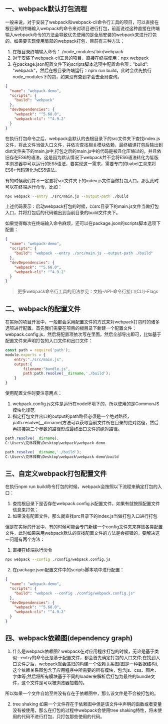 ## 一、webpack默认打包流程
一般来说，对于安装了webpack和webpack-cli命令行工具的项目，可以直接在根目录的终端输入webpack的命令来对项目进行打包，前面说过这种直接在终端输入webpack命令的方法会导致优先使用的是全局安装的webpack来进行打包的，如果要实现使用局部的webpack打包，目前有三种方法：

1. 在根目录终端输入命令：./node_modules/.bin/webpack
2. 对于安装了webpack-cli工具的项目，直接在终端使用：npx webpack
3. 在package.json配置文件下的scripts脚本选项中配置命令项："build": "webpack"，然后在根目录终端运行：npm run build，此时会优先执行node_modules下的包，如果没有查到才会去全局查询。
```json
{
  "name": "webpack-demo",
  "scripts": {
	"build": "webpack"
  },
  "devDependencies": {
    "webpack": "^5.68.0",
    "webpack-cli": "^4.9.2"
  }
}
```

在执行打包命令之后，webpack会默认的去根目录下的src文件夹下查找index.js文件，将此文件当做入口文件，并依次查找相关模块依赖，最终编译打包后输出到dist文件夹下的main.js中,打包之后的main.js中的代码是被丑化压缩过的，并且依旧存在ES6的语法，这是因为默认情况下webpack并不会将ES6语法转化为低版本浏览器中可以运行的ES5语法，要实现这一需求，需要专门的babel工具来将ES6+代码转化为ES5语法。

有的时候我们并不一定要将src文件夹下的index.js文件当做打包入口，那么此时可以在终端运行命令，比如：
```bash
npx webpack --entry ./src/main.js --output-path ./build
```
上述代码表示：启动webpack打包的时候，以src目录下的main.js文件当做打包入口，并将打包后的代码输出到当前目录的build文件夹下。

如果觉得每次在终端输入命令麻烦，还可以在package.json的scripts脚本选项下配置：
```json
{
  "name": "webpack-demo",
  "scripts": {
	"build": "webpack --entry ./src/main.js --output-path ./build"
  },
  "devDependencies": {
    "webpack": "^5.68.0",
    "webpack-cli": "^4.9.2"
  }
}
```

> 更多webpack命令行工具的用法参见：文档-API-命令行接口(CLI)-Flags

## 二、webpack的配置文件
在实际的项目开发中，一般都会采用配置文件的方式来对webpack打包时的诸多选项进行配置。首先我们需要在项目的根目录下新建一个配置文件：webpack.config.js，然后将配置项依次写在里面，然后全部导出即可，比如基于配置文件来声明打包的入口文件和出口文件：

```js
const path = require('path');
module.exports = {
	entry:"./src/main.js",
	output:{
		filename:"bundle.js",
		path:path.resolve(__dirname,'./build');
	}
}
```
使用配置文件时要注意两点：
1. webpack.config.js文件是运行在node环境下的，所以使用的是CommonJS模块化规范
2. 指定打包文件出口的output的path路径必须是一个绝对路径，path.resolve(__dirname)方法可以获取当前文件所在目录的绝对路径，然后再拼接第二个参数的路径形成最终出口文件的绝对路径。
```js
path.resolve(__dirname);
C:\Users\克林辣舞\Desktop\webpack\webpack-demo

path.resolve(__dirname,'./build');
C:\Users\克林辣舞\Desktop\webpack\webpack-demo\build
```

## 三、自定义webpack打包配置文件
在执行npm run build命令打包的时候，webpack会按照以下流程来确定打包的入口：

1. 查找根目录下是否存在webpack.config.js配置文件，如果有就按照配置文件信息来打包；
2. 如果没有配置文件，那么就查找src目录下的index.js当做打包入口进行打包

但是在实际的开发中，有的时候可能会专门新建一个config文件夹来存放各类配置文件，此时如果采用webpack默认的查找配置文件的方法是会报错的，要解决这一问题有两个方法：
1. 直接在终端执行命令
```bash
npx webpack --config ./config/webpack.config.js
```

2. 在package.json配置文件中的scripts脚本项中进行配置：
```json
{
  "name": "webpack-demo",
  "scripts": {
	"build": "webpack --config ./config/webpack.config.js"
  },
  "devDependencies": {
    "webpack": "^5.68.0",
    "webpack-cli": "^4.9.2"
  }
}
```

## 四、webpack依赖图(dependency graph)

1. 什么是webpack依赖图?
webpack在对应用程序打包的时候，无论是基于类似--entry的命令还是基于配置文件，都会首先确定打包的入口文件;在找到入口文件之后，webpack就会递归的构建一个依赖关系图(图是一种数据结构),这个依赖关系图包含了应用程序中所需要的所有模块，包含js、css、图片、字体等;然后将所有模块基于不同的loader来解析后打包为最终的bundle文件，这个文件是可以被浏览器加载的。

所以如果一个文件自始至终没有存在于依赖图中，那么该文件是不会被打包的。

2. tree shaking
如果一个文件存在于依赖图中但是该文件中声明的函数或者变量没有被使用，那么在打包的过程中webpack会使用tree shaking特性，将未使用的代码不进行打包，只打包那些使用的代码。
